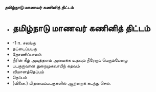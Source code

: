**தமிழ்நாடு மாணவர் கணினித் திட்டம்**
- # தமிழ்நாடு மாணவர் கணினித் திட்டம்
- -1 n. சலங்கு
- தட்டைப்படகு
- தோணிப்பாலம்
- நீரின் கீழ் அடித்தளம் அமைக்க உதவும் நீரேறாப் பெரும்பேழை
- படகுருவான துறைமுகவாயிற் கதவம்
- விமானத்தெப்பம்
- தெப்பம்
- (வினை.) மிதவைப்படகுகளில் ஆற்றைக் கடந்து செல்.


